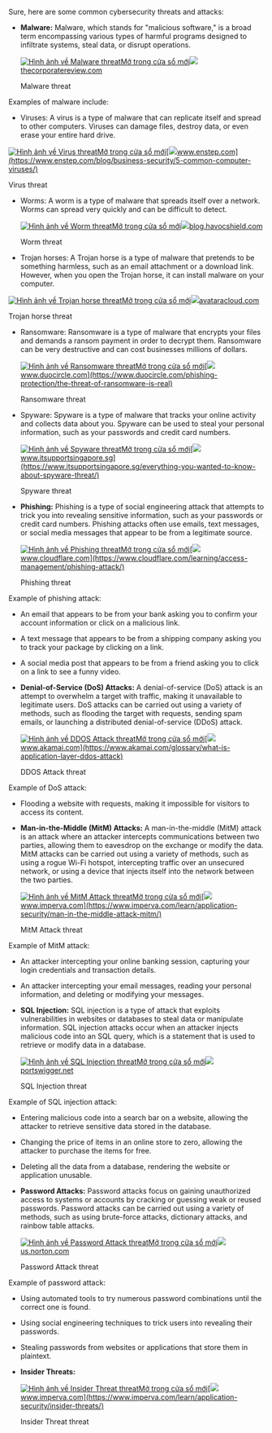 Sure, here are some common cybersecurity threats and attacks:

- **Malware:** Malware, which stands for "malicious software," is a broad term encompassing various types of harmful programs designed to infiltrate systems, steal data, or disrupt operations.
    
    [![Hình ảnh về Malware threat](https://encrypted-tbn2.gstatic.com/images?q=tbn:ANd9GcTGdmnF2j3bkpXUSX76bZMfbVHusIGnj-kP2fP7ARc9PQe6_hb_ia-9T2tHZ1UL)Mở trong cửa sổ mới](https://thecorporatereview.com/the-6-vicious-malware-threats-of-the-year-2021/)[![](https://encrypted-tbn1.gstatic.com/favicon-tbn?q=tbn:ANd9GcTgAgyTWbs7og18X7g89SWbmx-97fBYzOAn1WZj4EWmhIGQKyB4eyj1aYxDHEq6vzrNTFPbUsdLSjiOmbdlZXAtMSjm5xXMpC3dXvtWhckS0w)thecorporatereview.com](https://thecorporatereview.com/the-6-vicious-malware-threats-of-the-year-2021/)
    
    Malware threat
    

Examples of malware include:

- Viruses: A virus is a type of malware that can replicate itself and spread to other computers. Viruses can damage files, destroy data, or even erase your entire hard drive.

[![Hình ảnh về Virus threat](https://encrypted-tbn1.gstatic.com/images?q=tbn:ANd9GcTWIqUqfa_FuztN0NzgXupEc6wKLIG0tg0mZQlUgakfdDOqdjtyrEHkLOONidoj)Mở trong cửa sổ mới](https://www.enstep.com/blog/business-security/5-common-computer-viruses/)[![](https://encrypted-tbn2.gstatic.com/favicon-tbn?q=tbn:ANd9GcT0GsgDqW4Izo2vcJR_Z9D5tLaj38IYhKvZsF2yNsAAQQFJHtZf3gI53Stt6CICJuh8gG73LfAviGe6cfjNJ-dsNy6S4PSYK_s)www.enstep.com](https://www.enstep.com/blog/business-security/5-common-computer-viruses/)

Virus threat

- Worms: A worm is a type of malware that spreads itself over a network. Worms can spread very quickly and can be difficult to detect.
    
    [![Hình ảnh về Worm threat](https://encrypted-tbn0.gstatic.com/images?q=tbn:ANd9GcQG3Mz3TQxvijg4_VvCgXx8drUjVeKSxxoB298q9ii_yjy3Uwlm_SnGb8WcwMe0)Mở trong cửa sổ mới](https://blog.havocshield.com/en-us/threat-primer-worms)[![](https://encrypted-tbn0.gstatic.com/favicon-tbn?q=tbn:ANd9GcSAksba22AOeQvEC6ZRen7mHnsQ2rrSzfV60Yx0cNHmO985SFdnG7OGe5taaVjCg0PC2DqhfSD8TwApR6Sbwfc_KmJl0BsdvtKdyETRNnw)blog.havocshield.com](https://blog.havocshield.com/en-us/threat-primer-worms)
    
    Worm threat
    
- Trojan horses: A Trojan horse is a type of malware that pretends to be something harmless, such as an email attachment or a download link. However, when you open the Trojan horse, it can install malware on your computer.

[![Hình ảnh về Trojan horse threat](https://encrypted-tbn0.gstatic.com/images?q=tbn:ANd9GcTgxGdqw7OmwiRMCgxIKj4tLupjqo5duorQnLoxaJPBGqoXph0fDaBidMIktyAb)Mở trong cửa sổ mới](https://avataracloud.com/what-are-trojan-viruses-and-how-do-these-threats-work/)[![](https://encrypted-tbn3.gstatic.com/favicon-tbn?q=tbn:ANd9GcQTfWzQA3WTg0oblUyw0IoNZsKlaxdjEBwN_fJNKi3JHtW4zQOJs74BCTz8H6z7IFanA5fkdLFVpG1Fn6pJfQIKUB0rqGW24FNN5Q)avataracloud.com](https://avataracloud.com/what-are-trojan-viruses-and-how-do-these-threats-work/)

Trojan horse threat

- Ransomware: Ransomware is a type of malware that encrypts your files and demands a ransom payment in order to decrypt them. Ransomware can be very destructive and can cost businesses millions of dollars.
    
    [![Hình ảnh về Ransomware threat](https://encrypted-tbn3.gstatic.com/images?q=tbn:ANd9GcSxAjJhs88t7fVorulwdrsrjpdeO8xWyNSUp99G_sQnyYzlBWRBTPEYiluPc-Os)Mở trong cửa sổ mới](https://www.duocircle.com/phishing-protection/the-threat-of-ransomware-is-real)[![](https://encrypted-tbn1.gstatic.com/favicon-tbn?q=tbn:ANd9GcTZN-2i463k-s1-3j1h_-bfOpm6vs4T6vTSPwlG4oZC9LAEiuXAoRk-J7FQgFBwWIyDQt7KZjT4Wz6llWaTKN-QGL2wSfDgr0ut3AQ)www.duocircle.com](https://www.duocircle.com/phishing-protection/the-threat-of-ransomware-is-real)
    
    Ransomware threat
    
- Spyware: Spyware is a type of malware that tracks your online activity and collects data about you. Spyware can be used to steal your personal information, such as your passwords and credit card numbers.
    
    [![Hình ảnh về Spyware threat](https://encrypted-tbn3.gstatic.com/images?q=tbn:ANd9GcTZ_yzbk08nOkUajX8nZbq4UNQyQfiP-r1_8y-0U-cS3O_YTcIn6bX6ZqzAKEW8)Mở trong cửa sổ mới](https://www.itsupportsingapore.sg/everything-you-wanted-to-know-about-spyware-threat/)[![](https://encrypted-tbn1.gstatic.com/favicon-tbn?q=tbn:ANd9GcRp3ezwjtj9A7NlH68pXMLhbolBIRkDbuPcI35F0bxhKZwLB4z1RAWVDlZGrm_Xh2eFfEPPRoBZT2fzp4fw2vClmXm9ZjKMk4s-d0Cj1uND1XNbmQ)www.itsupportsingapore.sg](https://www.itsupportsingapore.sg/everything-you-wanted-to-know-about-spyware-threat/)
    
    Spyware threat
    
- **Phishing:** Phishing is a type of social engineering attack that attempts to trick you into revealing sensitive information, such as your passwords or credit card numbers. Phishing attacks often use emails, text messages, or social media messages that appear to be from a legitimate source.
    
    [![Hình ảnh về Phishing threat](https://encrypted-tbn1.gstatic.com/images?q=tbn:ANd9GcRxbQowiyiftg_xhd-88YB_RsnajhyQ6ED2oi0fW3sxzRrPs-tCOh1hZg6l1rcy)Mở trong cửa sổ mới](https://www.cloudflare.com/learning/access-management/phishing-attack/)[![](https://encrypted-tbn2.gstatic.com/favicon-tbn?q=tbn:ANd9GcTX3UxpP6_H4LZzMvc_iXQE1AKyiI2aG6mw9LybDsOWRpeU2VIBe8Ln92ZvbtEHF6MK3XHtID0GBZrSjN1gGxBBEsOTMJ3jiOqMcYe4)www.cloudflare.com](https://www.cloudflare.com/learning/access-management/phishing-attack/)
    
    Phishing threat
    

Example of phishing attack:

- An email that appears to be from your bank asking you to confirm your account information or click on a malicious link.
    
- A text message that appears to be from a shipping company asking you to track your package by clicking on a link.
    
- A social media post that appears to be from a friend asking you to click on a link to see a funny video.
    
- **Denial-of-Service (DoS) Attacks:** A denial-of-service (DoS) attack is an attempt to overwhelm a target with traffic, making it unavailable to legitimate users. DoS attacks can be carried out using a variety of methods, such as flooding the target with requests, sending spam emails, or launching a distributed denial-of-service (DDoS) attack.
    
    [![Hình ảnh về DDOS Attack threat](https://encrypted-tbn2.gstatic.com/images?q=tbn:ANd9GcRM8tYEUMBSm71wTknheeINs98hP70C3PmRdPV3RqKkNYHJs5S3mxxAJuzYWxZz)Mở trong cửa sổ mới](https://www.akamai.com/glossary/what-is-application-layer-ddos-attack)[![](https://encrypted-tbn1.gstatic.com/favicon-tbn?q=tbn:ANd9GcTmdx6RZfhy0QfvB-XENjs5UDSwbcf4TtzT2zCuqFLUbTJJapGs188oi_-O-Jq8fePBdUQJA0LNEu92L6LM-Vc87wzTYFhr4og)www.akamai.com](https://www.akamai.com/glossary/what-is-application-layer-ddos-attack)
    
    DDOS Attack threat
    

Example of DoS attack:

- Flooding a website with requests, making it impossible for visitors to access its content.
    
- **Man-in-the-Middle (MitM) Attacks:** A man-in-the-middle (MitM) attack is an attack where an attacker intercepts communications between two parties, allowing them to eavesdrop on the exchange or modify the data. MitM attacks can be carried out using a variety of methods, such as using a rogue Wi-Fi hotspot, intercepting traffic over an unsecured network, or using a device that injects itself into the network between the two parties.
    
    [![Hình ảnh về MitM Attack threat](https://encrypted-tbn3.gstatic.com/images?q=tbn:ANd9GcS3_1zaMjXU4P7CLIYaB9059NZHqF_UHbODRO1nxn_fsQA0vmlBK9CLtI3ZqNAg)Mở trong cửa sổ mới](https://www.imperva.com/learn/application-security/man-in-the-middle-attack-mitm/)[![](https://encrypted-tbn2.gstatic.com/favicon-tbn?q=tbn:ANd9GcTd5eBxu1jnpm4uGLi7-wTGmxIAQO1B0L7pRkWyUK9i-ypE6-rlZlHVk6-0Xo8uYOtmNy1N4HR0enwkACc9bFRcVBZP2zQzT8vu)www.imperva.com](https://www.imperva.com/learn/application-security/man-in-the-middle-attack-mitm/)
    
    MitM Attack threat
    

Example of MitM attack:

- An attacker intercepting your online banking session, capturing your login credentials and transaction details.
    
- An attacker intercepting your email messages, reading your personal information, and deleting or modifying your messages.
    
- **SQL Injection:** SQL injection is a type of attack that exploits vulnerabilities in websites or databases to steal data or manipulate information. SQL injection attacks occur when an attacker injects malicious code into an SQL query, which is a statement that is used to retrieve or modify data in a database.
    
    [![Hình ảnh về SQL Injection threat](https://encrypted-tbn1.gstatic.com/images?q=tbn:ANd9GcQfFf4juHIVeW9CIlGPGUb9_FNZYqAjFqlg5j_YfACgVFvauqCKY-NDG7NUtZum)Mở trong cửa sổ mới](https://portswigger.net/web-security/sql-injection)[![](https://encrypted-tbn2.gstatic.com/favicon-tbn?q=tbn:ANd9GcSxfJeSK8mtGAwiVGbeKAuDnhRJtTZgNesse2ItF6RV1gsfTdlh0kNdFv6klqXIrZAeVTgjy1HF9hT8BVNMf-FUrxvvfKIflg5c)portswigger.net](https://portswigger.net/web-security/sql-injection)
    
    SQL Injection threat
    

Example of SQL injection attack:

- Entering malicious code into a search bar on a website, allowing the attacker to retrieve sensitive data stored in the database.
    
- Changing the price of items in an online store to zero, allowing the attacker to purchase the items for free.
    
- Deleting all the data from a database, rendering the website or application unusable.
    
- **Password Attacks:** Password attacks focus on gaining unauthorized access to systems or accounts by cracking or guessing weak or reused passwords. Password attacks can be carried out using a variety of methods, such as using brute-force attacks, dictionary attacks, and rainbow table attacks.
    
    [![Hình ảnh về Password Attack threat](https://encrypted-tbn2.gstatic.com/images?q=tbn:ANd9GcT8DHgdxUxXu5XeWnyKFt1RhBjiOSrWeGfrDDbNWfN3AtBvb5xymJp1UMmL4ve_)Mở trong cửa sổ mới](https://us.norton.com/blog/emerging-threats/password-attack)[![](https://encrypted-tbn3.gstatic.com/favicon-tbn?q=tbn:ANd9GcSmilPgxDqp3fSBgN7aafYXE3Y0NjbslO4r6mjYpVXf1VVl7VLxv-bMYs1ItCvJ4GdLcF5lSaQIMG_4exNyKmNrpaZhANTwOA)us.norton.com](https://us.norton.com/blog/emerging-threats/password-attack)
    
    Password Attack threat
    

Example of password attack:

- Using automated tools to try numerous password combinations until the correct one is found.
    
- Using social engineering techniques to trick users into revealing their passwords.
    
- Stealing passwords from websites or applications that store them in plaintext.
    
- **Insider Threats:**
    
    [![Hình ảnh về Insider Threat threat](https://encrypted-tbn2.gstatic.com/images?q=tbn:ANd9GcRsAP9Un3q6xoEc7q7p7S1CuYUoRS0rbp6k7uQWnsSgg-e3Val8oqhHFPg9AXHI)Mở trong cửa sổ mới](https://www.imperva.com/learn/application-security/insider-threats/)[![](https://encrypted-tbn2.gstatic.com/favicon-tbn?q=tbn:ANd9GcTd5eBxu1jnpm4uGLi7-wTGmxIAQO1B0L7pRkWyUK9i-ypE6-rlZlHVk6-0Xo8uYOtmNy1N4HR0enwkACc9bFRcVBZP2zQzT8vu)www.imperva.com](https://www.imperva.com/learn/application-security/insider-threats/)
    
    Insider Threat threat